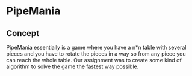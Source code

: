 # PipeMania

## Concept
PipeMania essentially is a game where you have a n*n table with several pieces and you have to rotate the pieces in a way so from any piece you can reach the whole table. Our assignment was to create some kind of algorithm to solve the game the fastest way possible.
